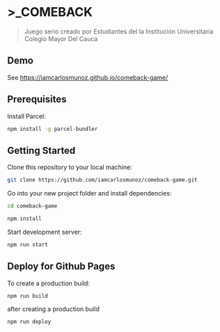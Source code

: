 # >_COMEBACK
> Juego serio creado por Estudiantes del la Institución Universitaria Colegio Mayor Del Cauca

## Demo
See https://iamcarlosmunoz.github.io/comeback-game/

## Prerequisites
Install Parcel:

```bash
npm install -g parcel-bundler
```

## Getting Started
Clone this repository to your local machine:

```bash
git clone https://github.com/iamcarlosmunoz/comeback-game.git
```

Go into your new project folder and install dependencies:

```bash
cd comeback-game
```

```bash
npm install
```

Start development server:

```bash
npm run start
```

## Deploy for Github Pages
To create a production build:

```bash
npm run build
```

after creating a production build

```bash
npm run deploy
```
